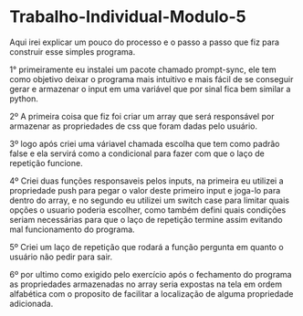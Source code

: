# Trabalho-Individual-Modulo-5

Aqui irei explicar um pouco do processo e o passo a passo que fiz para construir esse simples programa.

1° primeiramente eu instalei um pacote chamado prompt-sync, ele tem como objetivo
deixar o programa mais intuitivo e mais fácil de se conseguir gerar e armazenar o input em uma variável
que por sinal fica bem similar a python.

2º A primeira coisa que fiz foi criar um array que será responsável por armazenar
as propriedades de css que foram dadas pelo usuário.

3º logo após criei uma váriavel chamada escolha que tem como padrão false e ela servirá
como a condicional para fazer com que o laço de repetição funcione.

4º Criei duas funções responsaveis pelos inputs, na primeira eu utilizei 
a propriedade push para pegar o valor deste primeiro input e joga-lo
para dentro do array, e no segundo eu utilizei um switch case
para limitar quais opções o usuario poderia escolher, como também defini
quais condições seriam necessárias para que o laço de repetição termine
assim evitando mal funcionamento do programa.

5º Criei um laço de repetição que rodará a função pergunta em quanto
o usuário não pedir para sair.

6º por ultimo como exigido pelo exercício após o fechamento do programa as propriedades
armazenadas no array seria expostas na tela em ordem alfabética com o proposito de facilitar
a localização de alguma propriedade adicionada.
